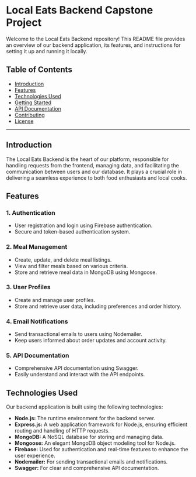 # Local Eats Backend Capstone Project

Welcome to the Local Eats Backend repository! This README file provides an overview of our backend application, its features, and instructions for setting it up and running it locally.

## Table of Contents
- [Introduction](#introduction)
- [Features](#features)
- [Technologies Used](#technologies-used)
- [Getting Started](#getting-started)
- [API Documentation](#api-documentation)
- [Contributing](#contributing)
- [License](#license)

---

## Introduction

The Local Eats Backend is the heart of our platform, responsible for handling requests from the frontend, managing data, and facilitating the communication between users and our database. It plays a crucial role in delivering a seamless experience to both food enthusiasts and local cooks.

## Features

### 1. Authentication
- User registration and login using Firebase authentication.
- Secure and token-based authentication system.

### 2. Meal Management
- Create, update, and delete meal listings.
- View and filter meals based on various criteria.
- Store and retrieve meal data in MongoDB using Mongoose.

### 3. User Profiles
- Create and manage user profiles.
- Store and retrieve user data, including preferences and order history.

### 4. Email Notifications
- Send transactional emails to users using Nodemailer.
- Keep users informed about order updates and account activity.

### 5. API Documentation
- Comprehensive API documentation using Swagger.
- Easily understand and interact with the API endpoints.

## Technologies Used

Our backend application is built using the following technologies:

- **Node.js:** The runtime environment for the backend server.
- **Express.js:** A web application framework for Node.js, ensuring efficient routing and handling of HTTP requests.
- **MongoDB:** A NoSQL database for storing and managing data.
- **Mongoose:** An elegant MongoDB object modeling tool for Node.js.
- **Firebase:** Used for authentication and real-time features to enhance the user experience.
- **Nodemailer:** For sending transactional emails and notifications.
- **Swagger:** For clear and comprehensive API documentation.
